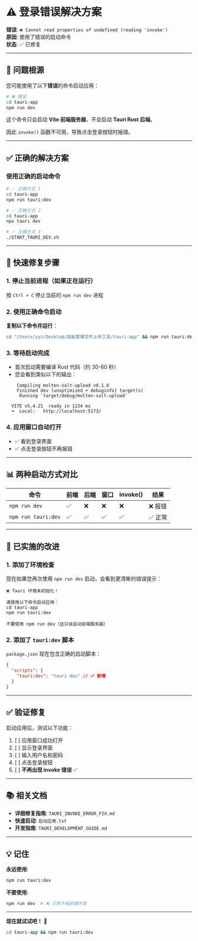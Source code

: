 # ⚠️ 登录错误解决方案

**错误**: `❌ Cannot read properties of undefined (reading 'invoke')`  
**原因**: 使用了错误的启动命令  
**状态**: ✅ 已修复

---

## 🎯 问题根源

您可能使用了以下**错误**的命令启动应用：

```bash
# ❌ 错误
cd tauri-app
npm run dev
```

这个命令只会启动 **Vite 前端服务器**，不会启动 **Tauri Rust 后端**。

因此 `invoke()` 函数不可用，导致点击登录按钮时报错。

---

## ✅ 正确的解决方案

### 使用正确的启动命令

```bash
# ✅ 正确方式 1
cd tauri-app
npm run tauri:dev

# ✅ 正确方式 2
cd tauri-app
npx tauri dev

# ✅ 正确方式 3
./START_TAURI_DEV.sh
```

---

## 🚀 快速修复步骤

### 1. 停止当前进程（如果正在运行）

按 `Ctrl + C` 停止当前的 `npm run dev` 进程

### 2. 使用正确命令启动

**复制以下命令并运行**：

```bash
cd "/Users/yyz/Desktop/熔盐管理文件上传工具/tauri-app" && npm run tauri:dev
```

### 3. 等待启动完成

- 首次启动需要编译 Rust 代码（约 30-60 秒）
- 您会看到类似以下的输出：

```
    Compiling molten-salt-upload v0.1.0
    Finished dev [unoptimized + debuginfo] target(s)
     Running `target/debug/molten-salt-upload`

  VITE v5.4.21  ready in 1234 ms
  ➜  Local:   http://localhost:5173/
```

### 4. 应用窗口自动打开

- ✅ 看到登录界面
- ✅ 点击登录按钮不再报错

---

## 📊 两种启动方式对比

| 命令                | 前端 | 后端 | 窗口 | invoke() | 结果    |
| ------------------- | ---- | ---- | ---- | -------- | ------- |
| `npm run dev`       | ✅   | ❌   | ❌   | ❌       | ❌ 报错 |
| `npm run tauri:dev` | ✅   | ✅   | ✅   | ✅       | ✅ 正常 |

---

## 🔧 已实施的改进

### 1. 添加了环境检查

现在如果您再次使用 `npm run dev` 启动，会看到更清晰的错误提示：

```
❌ Tauri 环境未初始化！

请使用以下命令启动应用：
cd tauri-app
npm run tauri:dev

不要使用 npm run dev（这只会启动前端服务器）
```

### 2. 添加了 `tauri:dev` 脚本

`package.json` 现在包含正确的启动脚本：

```json
{
  "scripts": {
    "tauri:dev": "tauri dev" // ✅ 新增
  }
}
```

---

## ✅ 验证修复

启动应用后，测试以下功能：

1. [ ] 应用窗口成功打开
2. [ ] 显示登录界面
3. [ ] 输入用户名和密码
4. [ ] 点击登录按钮
5. [ ] **不再出现 invoke 错误** ✅

---

## 📚 相关文档

- **详细修复指南**: `TAURI_INVOKE_ERROR_FIX.md`
- **快速启动**: `启动应用.txt`
- **开发指南**: `TAURI_DEVELOPMENT_GUIDE.md`

---

## 💡 记住

**永远使用**:

```bash
npm run tauri:dev
```

**不要使用**:

```bash
npm run dev  # ❌ 只用于纯前端开发
```

---

**现在就试试吧！** 🚀

```bash
cd tauri-app && npm run tauri:dev
```
